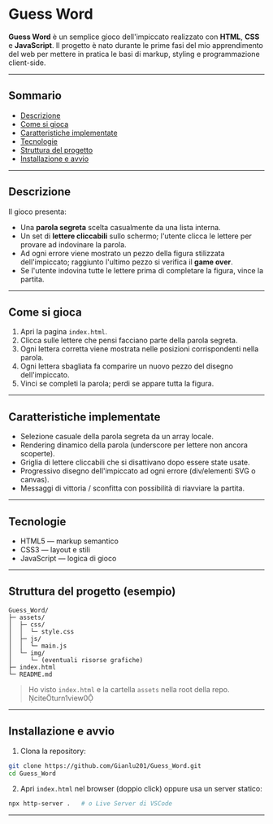 # Guess Word

**Guess Word** è un semplice gioco dell'impiccato realizzato con **HTML**, **CSS** e **JavaScript**. Il progetto è nato durante le prime fasi del mio apprendimento del web per mettere in pratica le basi di markup, styling e programmazione client-side.

---

## Sommario
- [Descrizione](#descrizione)  
- [Come si gioca](#come-si-gioca)  
- [Caratteristiche implementate](#caratteristiche-implementate)  
- [Tecnologie](#tecnologie)  
- [Struttura del progetto](#struttura-del-progetto)  
- [Installazione e avvio](#installazione-e-avvio)  

---

## Descrizione
Il gioco presenta:
- Una **parola segreta** scelta casualmente da una lista interna.  
- Un set di **lettere cliccabili** sullo schermo; l'utente clicca le lettere per provare ad indovinare la parola.  
- Ad ogni errore viene mostrato un pezzo della figura stilizzata dell'impiccato; raggiunto l'ultimo pezzo si verifica il **game over**.  
- Se l'utente indovina tutte le lettere prima di completare la figura, vince la partita.

---

## Come si gioca
1. Apri la pagina `index.html`.  
2. Clicca sulle lettere che pensi facciano parte della parola segreta.  
3. Ogni lettera corretta viene mostrata nelle posizioni corrispondenti nella parola.  
4. Ogni lettera sbagliata fa comparire un nuovo pezzo del disegno dell'impiccato.  
5. Vinci se completi la parola; perdi se appare tutta la figura.

---

## Caratteristiche implementate
- Selezione casuale della parola segreta da un array locale.  
- Rendering dinamico della parola (underscore per lettere non ancora scoperte).  
- Griglia di lettere cliccabili che si disattivano dopo essere state usate.  
- Progressivo disegno dell'impiccato ad ogni errore (div/elementi SVG o canvas).  
- Messaggi di vittoria / sconfitta con possibilità di riavviare la partita.

---

## Tecnologie
- HTML5 — markup semantico
- CSS3 — layout e stili  
- JavaScript — logica di gioco  

---

## Struttura del progetto (esempio)
```
Guess_Word/
├─ assets/
│  ├─ css/
│  │  └─ style.css
│  ├─ js/
│  │  └─ main.js
│  └─ img/
│     └─ (eventuali risorse grafiche)
├─ index.html
└─ README.md
```
> Ho visto `index.html` e la cartella `assets` nella root della repo. citeturn1view0

---

## Installazione e avvio
1. Clona la repository:
```bash
git clone https://github.com/Gianlu201/Guess_Word.git
cd Guess_Word
```
2. Apri `index.html` nel browser (doppio click) oppure usa un server statico:
```bash
npx http-server .   # o Live Server di VSCode
```

---
